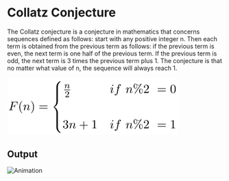 # Collatz Conjecture

The Collatz conjecture is a conjecture in mathematics that concerns sequences defined as follows: start with any positive integer n. Then each term is obtained from the previous term as follows: if the previous term is even, the next term is one half of the previous term. If the previous term is odd, the next term is 3 times the previous term plus 1. The conjecture is that no matter what value of n, the sequence will always reach 1.


<img src = "GIFs/CollatzFormula.png" width = 400>

## Output

![Animation](GIFs/CollatzConjectureVideo.gif)
